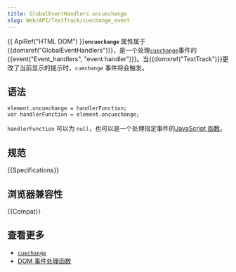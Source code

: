 ```yaml
---
title: GlobalEventHandlers.oncuechange
slug: Web/API/TextTrack/cuechange_event
---
```


{{ ApiRef("HTML DOM") }}**`oncuechange`** 属性属于{{domxref("GlobalEventHandlers")}}，是一个处理[`cuechange`](/zh-CN/docs/Web/API/TextTrack/cuechange_event)事件的{{event("Event_handlers", "event handler")}}。当{{domxref("TextTrack")}}更改了当前显示的提示时，`cuechange` 事件将会触发。

## 语法

```plain
element.oncuechange = handlerFunction;
var handlerFunction = element.oncuechange;
```

`handlerFunction` 可以为 `null`，也可以是一个处理指定事件的[JavaScript 函数](/zh-CN/docs/Web/JavaScript/Reference/Functions)。

## 规范

{{Specifications}}

## 浏览器兼容性

{{Compat}}

## 查看更多

- [`cuechange`](/zh-CN/docs/Web/API/TextTrack/cuechange_event)
- [DOM 事件处理函数](/zh-CN/docs/Web/Guide/Events/Event_handlers)
